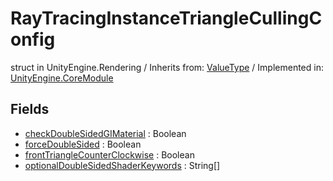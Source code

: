# RayTracingInstanceTriangleCullingConfig
struct in UnityEngine.Rendering
 / Inherits from: <a href="https://docs.unity3d.com/6000.0/Documentation/ScriptReference/ValueType.html" target="_blank">ValueType</a> / Implemented in: <a href="https://docs.unity3d.com/6000.0/Documentation/ScriptReference/UnityEngine.CoreModule.html" target="_blank">UnityEngine.CoreModule</a>
## Fields
- <a href="https://docs.unity3d.com/6000.0/Documentation/ScriptReference/RayTracingInstanceTriangleCullingConfig-checkDoubleSidedGIMaterial.html" target="_blank">checkDoubleSidedGIMaterial</a> : Boolean
- <a href="https://docs.unity3d.com/6000.0/Documentation/ScriptReference/RayTracingInstanceTriangleCullingConfig-forceDoubleSided.html" target="_blank">forceDoubleSided</a> : Boolean
- <a href="https://docs.unity3d.com/6000.0/Documentation/ScriptReference/RayTracingInstanceTriangleCullingConfig-frontTriangleCounterClockwise.html" target="_blank">frontTriangleCounterClockwise</a> : Boolean
- <a href="https://docs.unity3d.com/6000.0/Documentation/ScriptReference/RayTracingInstanceTriangleCullingConfig-optionalDoubleSidedShaderKeywords.html" target="_blank">optionalDoubleSidedShaderKeywords</a> : String[]
